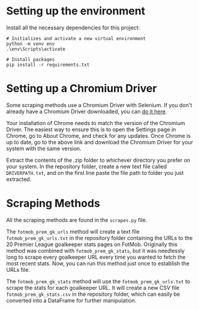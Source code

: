 # Setting up the environment
Install all the necessary dependencies for this project:
``` 
# Initializes and activate a new virtual environment
python -m venv env
.\env\Scripts\activate

# Install packages
pip install -r requirements.txt
```

# Setting up a Chromium Driver
Some scraping methods use a Chromium Driver with Selenium. 
If you don't already have a Chromium Driver downloaded, you can [do it here](https://googlechromelabs.github.io/chrome-for-testing/).

Your installation of Chrome needs to match the version of the Chromium Driver. The easiest way to ensure this is to open the Settings page in Chrome, go to About Chrome, and check for any updates. Once Chrome is up to date, go to the above link and download the Chromium Driver for your system with the same version.

Extract the contents of the .zip folder to whichever directory you prefer on your system.
In the repository folder, create a new text file called `DRIVERPATH.txt`, and on the first line paste the file path to folder you just extracted.

# Scraping Methods

All the scraping methods are found in the `scrapes.py` file. 

The `fotmob_prem_gk_urls` method will create a text file `fotmob_prem_gk_urls.txt` in the repository folder containing the URLs to the 20 Premier League goalkeeper stats pages on FotMob. Originally this method was combined with `fotmob_prem_gk_stats`, but it was needlessly long to scrape every goalkeeper URL every time you wanted to fetch the most recent stats. Now, you can run this method just once to establish the URLs file.

The `fotmob_prem_gk_stats` method will use the `fotmob_prem_gk_urls.txt` to scrape the stats for each goalkeeper URL. It will create a new CSV file `fotmob_prem_gk_stats.csv` in the repository folder, which can easily be converted into a DataFrame for further manipulation.